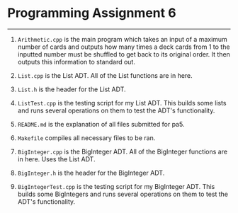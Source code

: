 # Programming Assignment 6

-------

1. `Arithmetic.cpp` is the main program which takes an input of a maximum number of cards and outputs how many times a deck cards from 1 to the inputted number must be shuffled to get back to its original order. It then outputs this information to standard out.

2. `List.cpp` is the List ADT. All of the List functions are in here.

3. `List.h` is the header for the List ADT.

4. `ListTest.cpp` is the testing script for my List ADT. This builds some lists and runs several operations on them to test the ADT's functionality.

5. `README.md` is the explanation of all files submitted for pa5.

6. `Makefile` compiles all necessary files to be ran.

7. `BigInteger.cpp` is the BigInteger ADT. All of the BigInteger functions are in here. Uses the List ADT.

8. `BigInteger.h` is the header for the BigInteger ADT.

9. `BigIntegerTest.cpp` is the testing script for my BigInteger ADT. This builds some BigIntegers and runs several operations on them to test the ADT's functionality.
